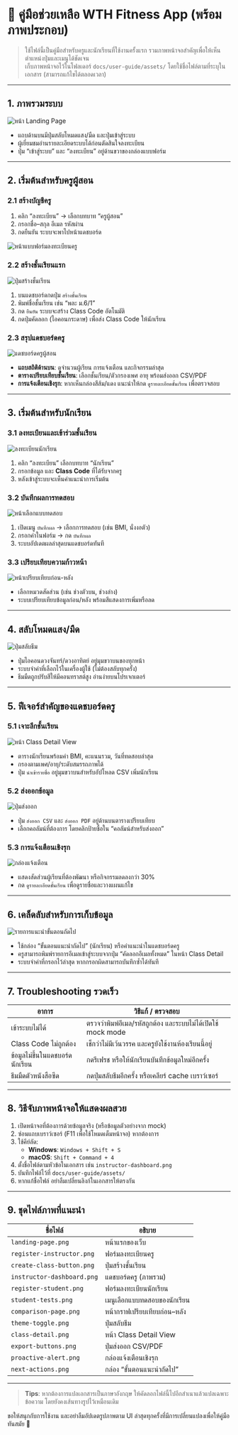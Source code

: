 # 📘 คู่มือช่วยเหลือ WTH Fitness App (พร้อมภาพประกอบ)

> ใช้ไฟล์นี้เป็นคู่มือสำหรับครูและนักเรียนที่ใช้งานครั้งแรก รวมภาพหน้าจอสำคัญเพื่อให้เห็นตำแหน่งปุ่มและเมนูได้ชัดเจน  
> เก็บภาพหน้าจอไว้ในโฟลเดอร์ `docs/user-guide/assets/` โดยใช้ชื่อไฟล์ตามที่ระบุในเอกสาร (สามารถแก้ไขได้ตลอดเวลา)

---

## 1. ภาพรวมระบบ

![หน้า Landing Page](./assets/landing-page.png)

- แถบด้านบนมีปุ่มสลับโหมดแสง/มืด และปุ่มเข้าสู่ระบบ
- ผู้เยี่ยมชมอ่านรายละเอียดระบบได้ก่อนตัดสินใจลงทะเบียน
- ปุ่ม “เข้าสู่ระบบ” และ “ลงทะเบียน” อยู่ด้านขวาของกล่องแบบฟอร์ม

---

## 2. เริ่มต้นสำหรับครูผู้สอน

### 2.1 สร้างบัญชีครู
1. คลิก “ลงทะเบียน” → เลือกบทบาท “ครูผู้สอน”  
2. กรอกชื่อ–สกุล อีเมล รหัสผ่าน
3. กดยืนยัน ระบบจะพาไปหน้าแดชบอร์ด

![หน้าแบบฟอร์มลงทะเบียนครู](./assets/register-instructor.png)

### 2.2 สร้างชั้นเรียนแรก

![ปุ่มสร้างชั้นเรียน](./assets/create-class-button.png)

1. บนแดชบอร์ดกดปุ่ม `สร้างชั้นเรียน`
2. พิมพ์ชื่อชั้นเรียน เช่น “พละ ม.6/1”
3. กด `ยืนยัน` ระบบจะสร้าง Class Code อัตโนมัติ
4. กดปุ่มคัดลอก (ไอคอนกระดาษ) เพื่อส่ง Class Code ให้นักเรียน

### 2.3 สรุปแดชบอร์ดครู

![แดชบอร์ดครูผู้สอน](./assets/instructor-dashboard.png)

- **แถบสถิติด้านบน**: ดูจำนวนผู้เรียน การแจ้งเตือน และกิจกรรมล่าสุด  
- **ตารางเปรียบเทียบชั้นเรียน**: เลือกชั้นเรียน/ตัวกรองเพศ อายุ พร้อมส่งออก CSV/PDF  
- **การแจ้งเตือนเชิงรุก**: หากเห็นกล่องสีส้ม/แดง แนะนำให้กด `ดูรายละเอียดชั้นเรียน` เพื่อตรวจสอบ

---

## 3. เริ่มต้นสำหรับนักเรียน

### 3.1 ลงทะเบียนและเข้าร่วมชั้นเรียน

![ลงทะเบียนนักเรียน](./assets/register-student.png)

1. คลิก “ลงทะเบียน” เลือกบทบาท “นักเรียน”  
2. กรอกข้อมูล และ **Class Code** ที่ได้รับจากครู  
3. หลังเข้าสู่ระบบจะเห็นคำแนะนำการเริ่มต้น

### 3.2 บันทึกผลการทดสอบ

![หน้าเลือกแบบทดสอบ](./assets/student-tests.png)

1. เปิดเมนู `บันทึกผล` → เลือกการทดสอบ (เช่น BMI, นั่งงอตัว)  
2. กรอกค่าในฟอร์ม → กด `บันทึกผล`  
3. ระบบอัปเดตผลล่าสุดบนแดชบอร์ดทันที

### 3.3 เปรียบเทียบความก้าวหน้า

![หน้าเปรียบเทียบก่อน-หลัง](./assets/comparison-page.png)

- เลือกหมวดสัดส่วน (เช่น ช่วงตัวบน, ช่วงล่าง)
- ระบบเปรียบเทียบข้อมูลก่อน/หลัง พร้อมสีแสดงการเพิ่มหรือลด

---

## 4. สลับโหมดแสง/มืด

![ปุ่มสลับธีม](./assets/theme-toggle.png)

- ปุ่มไอคอนดวงจันทร์/ดวงอาทิตย์ อยู่มุมขวาบนของทุกหน้า
- ระบบจำค่าที่เลือกไว้ในเครื่องผู้ใช้ (ไม่ต้องสลับทุกครั้ง)
- ธีมมืดถูกปรับสีให้มีคอนทราสต์สูง อ่านง่ายบนโปรเจกเตอร์

---

## 5. ฟีเจอร์สำคัญของแดชบอร์ดครู

### 5.1 เจาะลึกชั้นเรียน

![หน้า Class Detail View](./assets/class-detail.png)

- ตารางนักเรียนพร้อมค่า BMI, คะแนนรวม, วันที่ทดสอบล่าสุด
- กรองตามเพศ/อายุ/ระดับสมรรถภาพได้
- ปุ่ม `นำเข้ารายชื่อ` อยู่มุมขวาบนสำหรับอัปโหลด CSV เพิ่มนักเรียน

### 5.2 ส่งออกข้อมูล

![ปุ่มส่งออก](./assets/export-buttons.png)

- ปุ่ม `ส่งออก CSV` และ `ส่งออก PDF` อยู่ด้านบนตารางเปรียบเทียบ
- เลือกคอลัมน์ที่ต้องการ โดยคลิกป้ายชื่อใน “คอลัมน์สำหรับส่งออก”

### 5.3 การแจ้งเตือนเชิงรุก

![กล่องแจ้งเตือน](./assets/proactive-alert.png)

- แสดงสัดส่วนผู้เรียนที่ต้องพัฒนา หรือกิจกรรมลดลงกว่า 30%
- กด `ดูรายละเอียดชั้นเรียน` เพื่อดูรายชื่อและวางแผนแก้ไข

---

## 6. เคล็ดลับสำหรับการเก็บข้อมูล

![รายการแนะนำขั้นตอนถัดไป](./assets/next-actions.png)

- ใช้กล่อง “ขั้นตอนแนะนำถัดไป” (นักเรียน) หรือคำแนะนำในแดชบอร์ดครู
- ครูสามารถพิมพ์รายการอีเมลเข้าสู่ระบบจากปุ่ม “คัดลอกอีเมลทั้งหมด” ในหน้า Class Detail
- ระบบจำค่าที่กรอกไว้ล่าสุด หากกรอกผิดสามารถบันทึกซ้ำได้ทันที

---

## 7. Troubleshooting รวดเร็ว

| อาการ | วิธีแก้ / ตรวจสอบ |
| --- | --- |
| เข้าระบบไม่ได้ | ตรวจว่าพิมพ์อีเมล/รหัสถูกต้อง และระบบไม่ได้เปิดใช้ mock mode |
| Class Code ไม่ถูกต้อง | เช็กว่าไม่มีเว้นวรรค และครูยังใช้งานห้องเรียนนี้อยู่ |
| ข้อมูลไม่ขึ้นในแดชบอร์ดนักเรียน | กดรีเฟรช หรือให้นักเรียนบันทึกข้อมูลใหม่อีกครั้ง |
| ธีมมืดตัวหนังสือซีด | กดปุ่มสลับธีมอีกครั้ง หรือเคลียร์ cache เบราว์เซอร์ |

---

## 8. วิธีจับภาพหน้าจอให้แสดงผลสวย

1. เปิดหน้าจอที่ต้องการด้วยข้อมูลจริง (หรือข้อมูลตัวอย่างจาก mock)
2. ซ่อนแถบเบราว์เซอร์ (F11 เพื่อใช้โหมดเต็มหน้าจอ) หากต้องการ
3. ใช้คีย์ลัด:
   - **Windows**: `Windows + Shift + S`
   - **macOS**: `Shift + Command + 4`
4. ตั้งชื่อไฟล์ตามหัวข้อในเอกสาร เช่น `instructor-dashboard.png`
5. บันทึกไฟล์ไว้ที่ `docs/user-guide/assets/`
6. หากแก้ชื่อไฟล์ อย่าลืมเปลี่ยนลิงก์ในเอกสารให้ตรงกัน

---

## 9. ชุดไฟล์ภาพที่แนะนำ

| ชื่อไฟล์ | อธิบาย |
| --- | --- |
| `landing-page.png` | หน้าแรกของเว็บ |
| `register-instructor.png` | ฟอร์มลงทะเบียนครู |
| `create-class-button.png` | ปุ่มสร้างชั้นเรียน |
| `instructor-dashboard.png` | แดชบอร์ดครู (ภาพรวม) |
| `register-student.png` | ฟอร์มลงทะเบียนนักเรียน |
| `student-tests.png` | เมนูเลือกแบบทดสอบของนักเรียน |
| `comparison-page.png` | หน้ากราฟเปรียบเทียบก่อน–หลัง |
| `theme-toggle.png` | ปุ่มสลับธีม |
| `class-detail.png` | หน้า Class Detail View |
| `export-buttons.png` | ปุ่มส่งออก CSV/PDF |
| `proactive-alert.png` | กล่องแจ้งเตือนเชิงรุก |
| `next-actions.png` | กล่อง “ขั้นตอนแนะนำถัดไป” |

---

> **Tips**: หากต้องการแปลเอกสารเป็นภาษาอังกฤษ ให้คัดลอกไฟล์นี้ไปอีกสำเนาแล้วแปลเฉพาะข้อความ โดยยังคงเส้นทางรูปไว้เหมือนเดิม

ขอให้สนุกกับการใช้งาน และอย่าลืมอัปเดตรูปภาพตาม UI ล่าสุดทุกครั้งที่มีการเปลี่ยนแปลงเพื่อให้คู่มือทันสมัย 🎯

